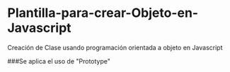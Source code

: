 Plantilla-para-crear-Objeto-en-Javascript
=========================================

Creación de Clase usando programación orientada a objeto en Javascript

###Se aplica el uso de "Prototype"
